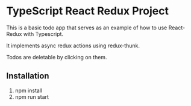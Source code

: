 # TypeScript React Redux Project

This is a basic todo app that serves as an example of how to use React-Redux with Typescript.

It implements async redux actions using redux-thunk.

Todos are deletable by clicking on them.

## Installation

1. npm install
2. npm run start
